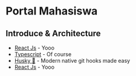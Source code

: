 # Portal Mahasiswa

## Introduce & Architecture

- [React Js](https://beta.reactjs.org/) - Yooo
- [Typescript](https://www.typescriptlang.org/) - Of course
- [Husky 🐶](https://beta.reactjs.org/) - Modern native git hooks made easy
- [React Js](https://beta.reactjs.org/) - Yooo

